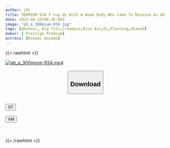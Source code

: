 ```yaml
---
author: j91
title: 300MIUM-934 F Cup OL With A Weak Body Who Came To Receive An AV Interview During Job Hunting! From The Morning To The Evening Of The First Day Of Joining The Company, I Will Follow You Relentlessly! ! At Home! On The Train! At The Hotel! Immerse Yourself In The Weakness Of The Push And Force It Immediately! 3 Sex Pies Silently! ! It Is A Must-See For The Appearance That Gradually Leaks The Voice To The Violent Thrust Of The Dog And Goes Crazy! ! ! (Konomi Aoyama)
date: 2023-08-16T00:36:00Z
image: "pb_e_300mium-934.jpg"
tags: [Amateur, Big Tits,Creampie,Nice Ass,OL,Planning,Shaved]
maker: [ Prestige Premium]
actress: [Konomi Aoyama]
---
```



{{< rawhtml >}}

<div class="video" data-videoid="oZJ2kp91B9uJ6BW">
    <a href="javascript:;">
        <img src="https://my.j91.asia/posts/pb_e_300mium-934/pb_e_300mium-934.jpg" width="WIDTH" height="HEIGHT" alt="pb_e_300mium-934.mp4" loading="lazy">
    </a>
</div>

<script type="text/javascript" src="https://j91.asia/asset/on-demand-st.js"></script>

<br>
  <link rel="stylesheet" href="https://j91.asia/asset/bs5.css">
  
  <center>
  <button class="btn btn-primary" type="button" data-bs-toggle="collapse" data-bs-target=".multi-collapse" aria-expanded="false" aria-controls="multiCollapseExample1 multiCollapseExample2"><h2>Download</h2></button></center>
</p>
<div class="row">
  <div class="col">
    <div class="collapse multi-collapse" id="multiCollapseExample1">
      <div class="card card-body">
	      	      <br>
<div class="buttons">  
<a href="https://streamtape.to/v/oZJ2kp91B9uJ6BW"><button class="btn-hover color-3"><i class="fa fa-download"></i> ST</button></a></div>
    </div>
  </div>
</div>
  <div class="col">
    <div class="collapse multi-collapse" id="multiCollapseExample2">
      <div class="card card-body">
	      <br>
<div class="buttons">
    <a href="https://vidmoly.to/g1iabrn9zlh0.html"><button class="btn-hover color-9"><i class="fa fa-download"></i> VM</button></a></div>
<br><br>
      </div>
    </div>
  </div>
</div>

{{< /rawhtml >}}